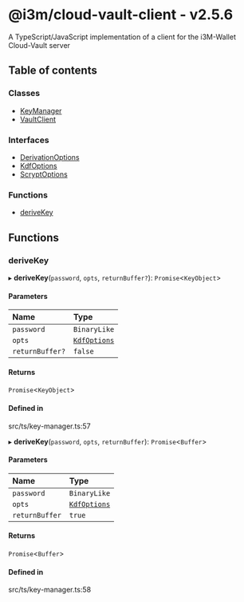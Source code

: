 # @i3m/cloud-vault-client - v2.5.6

A TypeScript/JavaScript implementation of a client for the i3M-Wallet Cloud-Vault server

## Table of contents

### Classes

- [KeyManager](classes/KeyManager.md)
- [VaultClient](classes/VaultClient.md)

### Interfaces

- [DerivationOptions](interfaces/DerivationOptions.md)
- [KdfOptions](interfaces/KdfOptions.md)
- [ScryptOptions](interfaces/ScryptOptions.md)

### Functions

- [deriveKey](API.md#derivekey)

## Functions

### deriveKey

▸ **deriveKey**(`password`, `opts`, `returnBuffer?`): `Promise`<`KeyObject`\>

#### Parameters

| Name | Type |
| :------ | :------ |
| `password` | `BinaryLike` |
| `opts` | [`KdfOptions`](interfaces/KdfOptions.md) |
| `returnBuffer?` | ``false`` |

#### Returns

`Promise`<`KeyObject`\>

#### Defined in

src/ts/key-manager.ts:57

▸ **deriveKey**(`password`, `opts`, `returnBuffer`): `Promise`<`Buffer`\>

#### Parameters

| Name | Type |
| :------ | :------ |
| `password` | `BinaryLike` |
| `opts` | [`KdfOptions`](interfaces/KdfOptions.md) |
| `returnBuffer` | ``true`` |

#### Returns

`Promise`<`Buffer`\>

#### Defined in

src/ts/key-manager.ts:58
